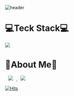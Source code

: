 ![header](https://capsule-render.vercel.app/api?type=transparent&height=300&section=header&text=yae-seul%20Kim&fontSize=90&fontAlign=60&fontColor=FFD700&desc=Front-end%20developer%2099cone&descAlign=75&descAlignY=65&animation=fadeIn)


<h1>💻Teck Stack💻</h1>

<img src="https://img.shields.io/badge/JavaScript-3766AB?style=flat-square&logo=Python&logoColor=F7DF1E"/>



<h1>💖About Me💖</h1>

<a href="https://instagram.com/alpox.dev">
    <img 
        src="http://img.shields.io/badge/-Instagram-black?style=flat&logo=Instagram&link=https://instagram.com/alpox.dev/"
        style="height : auto; margin-left : 10px; margin-right : 10px;"/>
</a>
<a href="https://alpox.kr">
    <img 
        src="http://img.shields.io/badge/-Tech%20Blog-655ced?style=flat&logo=github&link=https://alpox.kr"
        style="height : auto; margin-left : 10px; margin-right : 10px;"/>
</a>

[![Hits](https://hits.seeyoufarm.com/api/count/incr/badge.svg?url=https%3A%2F%2Fgithub.com%2F99cone&count_bg=%23FFF7BD&title_bg=%23555555&icon=&icon_color=%23E7E7E7&title=hits&edge_flat=false)](https://hits.seeyoufarm.com)

<!-- ### Hi there 👋
 -->
<!--
**99cone/99cone** is a ✨ _special_ ✨ repository because its `README.md` (this file) appears on your GitHub profile.

Here are some ideas to get you started:

- 🔭 I’m currently working on ...
- 🌱 I’m currently learning ...
- 👯 I’m looking to collaborate on ...
- 🤔 I’m looking for help with ...
- 💬 Ask me about ...
- 📫 How to reach me: ...
- 😄 Pronouns: ...
- ⚡ Fun fact: ...
-->
